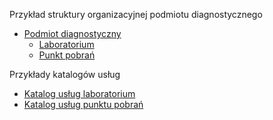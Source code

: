 Przykład struktury organizacyjnej podmiotu diagnostycznego

* [Podmiot diagnostyczny](Organization-SsidlOrganizationDiagnosticEntity-1.html)
    * [Laboratorium](Location-SsidlLocationLaboratory-1.html)
    * [Punkt pobrań](Location-SsidlLocationIntakePoint-1.html)

Przykłady katalogów usług

* [Katalog usług laboratorium](HealthcareService-SsidlLaboratoryServiceCatalog-1.html)
* [Katalog usług punktu pobrań](HealthcareService-SsidlIntakePointServiceCatalog-1.html)
